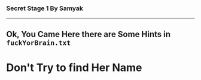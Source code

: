 ### Secret Stage 1 By Samyak

---

## Ok, You Came Here there are Some Hints in `fuckYorBrain.txt`

# Don't Try to find Her Name

